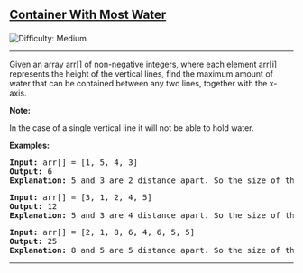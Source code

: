 <h2><a href="https://www.geeksforgeeks.org/problems/container-with-most-water0535/1">Container With Most Water

</a></h2>  <img src='https://img.shields.io/badge/Difficulty-Medium-orange' alt='Difficulty: Medium' /><hr>

<p>Given an array arr[] of non-negative integers, where each element arr[i] represents the height of the vertical lines, find the maximum amount of water that can be contained between any two lines, together with the x-axis.</p>
<b>Note:</b><p>In the case of a single vertical line it will not be able to hold water.</p>


<b>Examples:</b>

<pre>
<b>Input:</b> arr[] = [1, 5, 4, 3]
<b>Output:</b> 6
<b>Explanation:</b> 5 and 3 are 2 distance apart. So the size of the base is 2. Height of container = min(5, 3) = 3. So, total area to hold water = 3 * 2 = 6.
</pre>

<pre>
<b>Input:</b> arr[] = [3, 1, 2, 4, 5]
<b>Output:</b> 12
<b>Explanation:</b> 5 and 3 are 4 distance apart. So the size of the base is 4. Height of container = min(5, 3) = 3. So, total area to hold water = 4 * 3 = 12.
</pre>

<pre>
<b>Input:</b> arr[] = [2, 1, 8, 6, 4, 6, 5, 5]
<b>Output:</b> 25
<b>Explanation:</b> 8 and 5 are 5 distance apart. So the size of the base is 5. Height of container = min(8, 5) = 5. So, the total area to hold water = 5 * 5 = 25.
</pre><hr>






